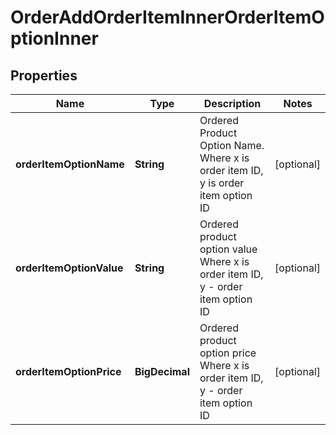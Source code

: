 

# OrderAddOrderItemInnerOrderItemOptionInner


## Properties

Name | Type | Description | Notes
------------ | ------------- | ------------- | -------------
**orderItemOptionName** | **String** | Ordered Product Option Name. Where x is order item ID, y is order item option ID |  [optional]
**orderItemOptionValue** | **String** | Ordered product option value Where x is order item ID, y - order item option ID |  [optional]
**orderItemOptionPrice** | **BigDecimal** | Ordered product option price Where x is order item ID, y - order item option ID |  [optional]




